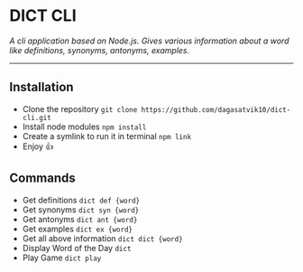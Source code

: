 # DICT CLI

_A cli application based on Node.js. Gives various information about a word like definitions, synonyms, antonyms, examples._

---

## Installation

- Clone the repository
  `git clone https://github.com/dagasatvik10/dict-cli.git`
- Install node modules
  `npm install`
- Create a symlink to run it in terminal
  `npm link`
- Enjoy :+1:

## Commands

- Get definitions
  `dict def {word}`
- Get synonyms
  `dict syn {word}`
- Get antonyms
  `dict ant {word}`
- Get examples
  `dict ex {word}`
- Get all above information
  `dict dict {word}`
- Display Word of the Day
  `dict`
- Play Game
  `dict play`
